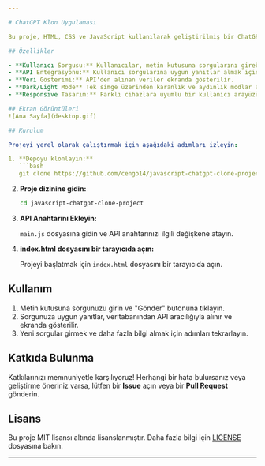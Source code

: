 ```yaml
---

# ChatGPT Klon Uygulaması

Bu proje, HTML, CSS ve JavaScript kullanılarak geliştirilmiş bir ChatGPT klon uygulamasıdır. Kullanıcılar, metin giriş alanına sorgularını girer ve veritabanından API aracılığıyla alınan yanıtlar ekrana yazdırılır.

## Özellikler

- **Kullanıcı Sorgusu:** Kullanıcılar, metin kutusuna sorgularını girebilir.
- **API Entegrasyonu:** Kullanıcı sorgularına uygun yanıtlar almak için bir API ile veritabanına bağlanır.
- **Veri Gösterimi:** API'den alınan veriler ekranda gösterilir.
- **Dark/Light Mode** Tek simge üzerinden karanlık ve aydınlık modlar arasında geçiş yapma
- **Responsive Tasarım:** Farklı cihazlara uyumlu bir kullanıcı arayüzü.

## Ekran Görüntüleri
![Ana Sayfa](desktop.gif)

## Kurulum

Projeyi yerel olarak çalıştırmak için aşağıdaki adımları izleyin:

1. **Depoyu klonlayın:**
   ```bash
   git clone https://github.com/cengo14/javascript-chatgpt-clone-projectu.git
   ```

2. **Proje dizinine gidin:**
   ```bash
   cd javascript-chatgpt-clone-project
   ```

3. **API Anahtarını Ekleyin:**

   `main.js` dosyasına gidin ve API anahtarınızı ilgili değişkene atayın.

4. **index.html dosyasını bir tarayıcıda açın:**

   Projeyi başlatmak için `index.html` dosyasını bir tarayıcıda açın.

## Kullanım

1. Metin kutusuna sorgunuzu girin ve "Gönder" butonuna tıklayın.
2. Sorgunuza uygun yanıtlar, veritabanından API aracılığıyla alınır ve ekranda gösterilir.
3. Yeni sorgular girmek ve daha fazla bilgi almak için adımları tekrarlayın.

## Katkıda Bulunma

Katkılarınızı memnuniyetle karşılıyoruz! Herhangi bir hata bulursanız veya geliştirme öneriniz varsa, lütfen bir **Issue** açın veya bir **Pull Request** gönderin.

## Lisans

Bu proje MIT lisansı altında lisanslanmıştır. Daha fazla bilgi için [LICENSE](LICENSE) dosyasına bakın.

---
```


